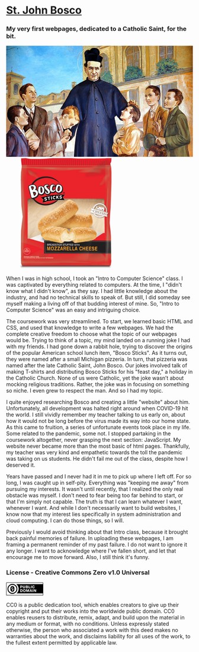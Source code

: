 # [St. John Bosco](https://bosco.allencloud.dev/ "hosted w/ Github Pages!")

### My very first webpages, dedicated to a Catholic Saint, for the bit.

<img src="docs/images/bosco-w-children.png" height="300px"> &nbsp;&nbsp;&nbsp;&nbsp;&nbsp;&nbsp;&nbsp;&nbsp; <img src="docs/images/bosco-sticks.png" height="300px">

When I was in high school, I took an "Intro to Computer Science" class. I was captivated by everything related to computers. At the time, I "didn't know what I didn't know", as they say. I had little knowledge about the industry, and had no technical skills to speak of. But still, I did someday see myself making a living off of that budding interest of mine. So, "Intro to Computer Science" was an easy and intriguing choice.

The coursework was very streamlined. To start, we learned basic HTML and CSS, and used that knowledge to write a few webpages. We had the complete creative freedom to choose what the topic of our webpages would be. Trying to think of a topic, my mind landed on a running joke I had with my friends. I had gone down a rabbit hole, trying to discover the origins of the popular American school lunch item, "Bosco Sticks". As it turns out, they were named after a small Michigan pizzeria. In turn, that pizzeria was named after the late Catholic Saint, John Bosco. Our jokes involved talk of making T-shirts and distributing Bosco Sticks for his "feast day," a holiday in the Catholic Church. None of us were Catholic, yet the joke wasn’t about mocking religious traditions. Rather, the joke was in focusing on something so niche. I even grew to respect the man. And so I had my topic.

I quite enjoyed researching Bosco and creating a little "website" about him. Unfortunately, all development was halted right around when COVID-19 hit the world. I still vividly remember my teacher talking to us early on, about how it would not be long before the virus made its way into our home state. As this came to fruition, a series of unfortunate events took place in my life. Some related to the pandemic, some not. I stopped partaking in the coursework altogether, never grasping the next section: JavaScript. My website never became more than the most basic of html pages. Thankfully, my teacher was very kind and empathetic towards the toll the pandemic was taking on us students. He didn't fail me out of the class, despite how I deserved it.

Years have passed and I never had it in me to pick up where I left off. For so long, I was caught up in self-pity. Everything was "keeping me away" from pursuing my interests. It wasn't until recently, that I realized the only real obstacle was myself. I don't need to fear being too far behind to start, or that I'm simply not capable. The truth is that I can learn whatever I want, whenever I want. And while I don't necessarily want to build websites, I know now that my interest lies specifically in system administration and cloud computing. I can do those things, so I will.

Previously I would avoid thinking about that Intro class, because it brought back painful memories of failure. In uploading these webpages, I am framing a permanent reminder of my past failure. I do not want to ignore it any longer. I want to acknowledge where I've fallen short, and let that encourage me to move forward. Also, I still think it's funny. 

### License - Creative Commons Zero v1.0 Universal

<img src="cc-zero.png">

CC0 is a public dedication tool, which enables creators to give up their copyright and put their works into the worldwide public domain. CC0 enables reusers to distribute, remix, adapt, and build upon the material in any medium or format, with no conditions. Unless expressly stated otherwise, the person who associated a work with this deed makes no warranties about the work, and disclaims liability for all uses of the work, to the fullest extent permitted by applicable law. 
